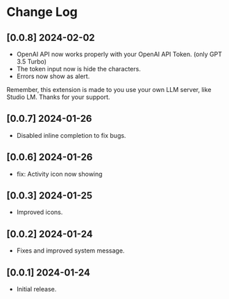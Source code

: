 # Change Log

## [0.0.8] 2024-02-02
- OpenAI API now works properly with your OpenAI API Token. (only GPT 3.5 Turbo)
- The token input now is hide the characters.
- Errors now show as alert.

Remember, this extension is made to you use your own LLM server, like Studio LM.
Thanks for your support.

## [0.0.7] 2024-01-26
- Disabled inline completion to fix bugs.

## [0.0.6] 2024-01-26
- fix: Activity icon now showing

## [0.0.3] 2024-01-25

- Improved icons.

## [0.0.2] 2024-01-24

- Fixes and improved system message.

## [0.0.1] 2024-01-24

- Initial release.